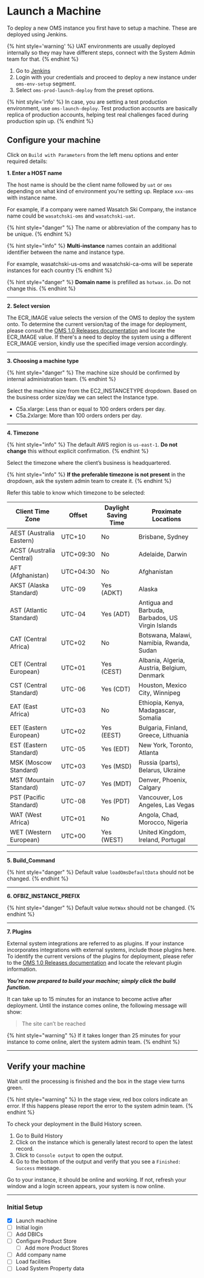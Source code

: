 # Launch a Machine

To deploy a new OMS instance you first have to setup a machine. These are deployed using Jenkins.

{% hint style='warning' %}
UAT environments are usually deployed internally so they may have different steps, connect with the System Admin team for that.
{% endhint %}

1. Go to [Jenkins](https://jenkins.hotwax.co)
2. Login with your credentials and proceed to deploy a new instance under `oms-env-setup` segment. 
3. Select `oms-prod-launch-deploy` from the preset options. 

{% hint style='info' %}
In case, you are setting a test production environment, use  `oms-launch-deploy`. Test production accounts are basically replica of production accounts, helping test real challenges faced during production spin up. 
{% endhint %}

## Configure your machine

Click on `Build with Parameters` from the left menu options and enter required details: 

**1. Enter a HOST name**

The host name is should be the client name followed by `uat` or `oms` depending on what kind of environment you're setting up. Replace `xxx-oms` with instance name. 

For example, if a company were named Wasatch Ski Company, the instance name could be `wasatchski-oms` and `wasatchski-uat`. 

{% hint style="danger" %}
The name or abbreviation of the company has to be unique.
{% endhint %}

{% hint style="info" %}
**Multi-instance** names contain an additional identifier between the name and instance type.

For example, wasatchski-us-oms and wasatchski-ca-oms will be seperate instances for each country
{% endhint %}

{% hint style="danger" %}
**Domain name** is prefilled as `hotwax.io`. Do not change this.
{% endhint %}

----

**2. Select version**

The ECR_IMAGE value selects the version of the OMS to deploy the system onto. To determine the current version/tag of the image for deployment, please consult the [OMS 1.0 Releases documentation](https://docs.google.com/document/d/1lfvjpqBiE__1fsCjq7VvQSSXjdRLVZg86zJIXDDK-zc/edit#heading=h.djn7rcq0batn) and locate the ECR_IMAGE value. If there's a need to deploy the system using a different ECR_IMAGE version, kindly use the specified image version accordingly.

---

**3. Choosing a machine type**

{% hint style="danger" %}
The machine size should be confirmed by internal administration team.
{% endhint %}

Select the machine size from the EC2_INSTANCETYPE dropdown. Based on the business order size/day we can select the Instance type.

- C5a.xlarge: Less than or equal to 100 orders orders per day.
- C5a.2xlarge: More than 100 orders orders per day.

---

**4. Timezone**

{% hint style="info" %}
The default AWS region is `us-east-1`. **Do not change** this without explicit confirmation.
{% endhint %}

Select the timezone where the client’s business is headquartered.

{% hint style="info" %}
**If the preferable timezone is not present** in the dropdown, ask the system admin team to create it.
{% endhint %}

Refer this table to know which timezone to be selected: 

| Client Time Zone                     | Offset  | Daylight Saving Time | Proximate Locations                                |
|----------------------------------------------|-------------|----------------------------------|------------------------------------------------------------------------|
| AEST (Australia Eastern)      | UTC+10  | No                    | Brisbane, Sydney                               |
| ACST (Australia Central)      | UTC+09:30| No                    | Adelaide, Darwin                               |
| AFT (Afghanistan)             | UTC+04:30| No                    | Afghanistan                                    |
| AKST (Alaska Standard)        | UTC-09  | Yes (ADKT)            | Alaska                                         |
| AST (Atlantic Standard)        | UTC-04  | Yes (ADT)             | Antigua and Barbuda, Barbados, US Virgin Islands|
| CAT (Central Africa)           | UTC+02  | No                    | Botswana, Malawi, Namibia, Rwanda, Sudan        |
| CET (Central European)         | UTC+01  | Yes (CEST)            | Albania, Algeria, Austria, Belgium, Denmark     |
| CST (Central Standard)         | UTC-06  | Yes (CDT)             | Houston, Mexico City, Winnipeg                  |
| EAT (East Africa)              | UTC+03  | No                    | Ethiopia, Kenya, Madagascar, Somalia            |
| EET (Eastern European)         | UTC+02  | Yes (EEST)            | Bulgaria, Finland, Greece, Lithuania           |
| EST (Eastern Standard)         | UTC-05  | Yes (EDT)             | New York, Toronto, Atlanta                      |
| MSK (Moscow Standard)          | UTC+03  | Yes (MSD)             | Russia (parts), Belarus, Ukraine                |
| MST (Mountain Standard)        | UTC-07  | Yes (MDT)             | Denver, Phoenix, Calgary                        |
| PST (Pacific Standard)         | UTC-08  | Yes (PDT)             | Vancouver, Los Angeles, Las Vegas               |
| WAT (West Africa)              | UTC+01  | No                    | Angola, Chad, Morocco, Nigeria                  |
| WET (Western European)         | UTC+00  | Yes (WEST)            | United Kingdom, Ireland, Portugal               |

---

**5. Build_Command**

{% hint style="danger" %}
Default value `loadOmsDefaultData` should not be changed.
{% endhint %}

---

**6. OFBIZ_INSTANCE_PREFIX**

{% hint style="danger" %}
Default value `HotWax` should not be changed. 
{% endhint %}

---

**7. Plugins**

External system integrations are referred to as plugins. If your instance incorporates integrations with external systems, include those plugins here. To identify the current versions of the plugins for deployment, please refer to the [OMS 1.0 Releases documentation](https://docs.google.com/document/d/1lfvjpqBiE__1fsCjq7VvQSSXjdRLVZg86zJIXDDK-zc/edit#heading=h.djn7rcq0batn) and locate the relevant plugin information.

***You're now prepared to build your machine; simply click the build function.***

It can take up to 15 minutes for an instance to become active after deployment. Until the instance comes online, the following message will show:
> The site can’t be reached

{% hint style="warning" %}
If it takes longer than 25 minutes for your instance to come online, alert the system admin team.
{% endhint %}

--- 

## Verify your machine

Wait until the processing is finished and the box in the stage view turns green.

{% hint style="warning" %}
In the stage view, red box colors indicate an error. If this happens please report the error to the system admin team.
{% endhint %}

To check your deployment in the Build History screen.

1. Go to Build History
2. Click on the instance which is generally latest record to open the latest record. 
3. Click to `Console output` to open the output.
4. Go to the bottom of the output and verify that you see a `Finished: Success` message. 

Go to your instance, it should be online and working. If not, refresh your window and a login screen appears, your system is now online.

--- 

### Initial Setup
- [x] Launch machine
- [ ] Initial login
- [ ] Add DBICs
- [ ] Configure Product Store
  - [ ] Add more Product Stores
- [ ] Add company name
- [ ] Load facilities
- [ ] Load System Property data
